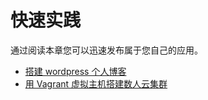 # 快速实践

通过阅读本章您可以迅速发布属于您自己的应用。

* [搭建 wordpress 个人博客](wordpress.md)
* [用 Vagrant 虚拟主机搭建数人云集群](vagrant.md)
